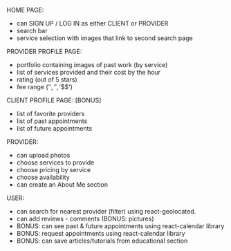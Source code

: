 HOME PAGE:
- can SIGN UP / LOG IN as either CLIENT or PROVIDER
- search bar
- service selection with images that link to second search page

PROVIDER PROFILE PAGE:
- portfolio containing images of past work (by service)
- list of services provided and their cost by the hour
- rating (out of 5 stars)
- fee range ('$', '$$', '$$$')

CLIENT PROFILE PAGE: [BONUS]
- list of favorite providers
- list of past appointments
- list of future appointments

PROVIDER:
- can upload photos
- choose services to provide
- choose pricing by service
- choose availability
- can create an About Me section

USER: 
- can search for nearest provider (filter) using react-geolocated.
- can add reviews - comments (BONUS: pictures)
- BONUS: can see past & future appointments using react-calendar library
- BONUS: request appointments using react-calendar library
- BONUS: can save articles/tutorials from educational section
